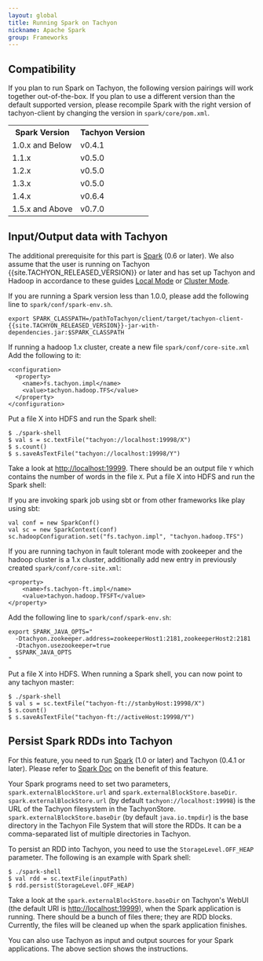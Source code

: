 ```yaml
---
layout: global
title: Running Spark on Tachyon
nickname: Apache Spark
group: Frameworks
---
```


## Compatibility

If you plan to run Spark on Tachyon, the following version pairings will work together
out-of-the-box. If you plan to use a different version than the default supported version, please
recompile Spark with the right version of tachyon-client by changing the version in
`spark/core/pom.xml`.

<table class="table">
<tr><th>Spark Version</th><th>Tachyon Version</th></tr>
<tr>
  <td> 1.0.x and Below </td>
  <td> v0.4.1 </td>
</tr>
<tr>
  <td> 1.1.x </td>
  <td> v0.5.0 </td>
</tr>
<tr>
  <td> 1.2.x </td>
  <td> v0.5.0 </td>
</tr>
<tr>
  <td> 1.3.x </td>
  <td> v0.5.0 </td>
</tr>
<tr>
  <td> 1.4.x </td>
  <td> v0.6.4 </td>
</tr>
<tr>
  <td> 1.5.x and Above </td>
  <td> v0.7.0 </td>
</tr>
</table>

## Input/Output data with Tachyon

The additional prerequisite for this part is [Spark](http://spark-project.org/docs/latest/) (0.6 or
later). We also assume that the user is running on Tachyon {{site.TACHYON_RELEASED_VERSION}} or
later and has set up Tachyon and Hadoop in accordance to these guides
[Local Mode](Running-Tachyon-Locally.html) or [Cluster Mode](Running-Tachyon-on-a-Cluster.html).

If you are running a Spark version less than 1.0.0, please add the following line to
`spark/conf/spark-env.sh`.

    export SPARK_CLASSPATH=/pathToTachyon/client/target/tachyon-client-{{site.TACHYON_RELEASED_VERSION}}-jar-with-dependencies.jar:$SPARK_CLASSPATH

If running a hadoop 1.x cluster, create a new file `spark/conf/core-site.xml` Add the following to it:

    <configuration>
      <property>
        <name>fs.tachyon.impl</name>
        <value>tachyon.hadoop.TFS</value>
      </property>
    </configuration>

Put a file X into HDFS and run the Spark shell:

    $ ./spark-shell
    $ val s = sc.textFile("tachyon://localhost:19998/X")
    $ s.count()
    $ s.saveAsTextFile("tachyon://localhost:19998/Y")

Take a look at [http://localhost:19999](http://localhost:19999). There should be an output file
`Y` which contains the number of words in the file `X`.
Put a file X into HDFS and run the Spark shell:

If you are invoking spark job using sbt or from other frameworks like play using sbt:

    val conf = new SparkConf()
    val sc = new SparkContext(conf)
    sc.hadoopConfiguration.set("fs.tachyon.impl", "tachyon.hadoop.TFS")


If you are running tachyon in fault tolerant mode with zookeeper and the hadoop cluster is a 1.x cluster,
additionally add new entry in previously created `spark/conf/core-site.xml`:

    <property>
        <name>fs.tachyon-ft.impl</name>
        <value>tachyon.hadoop.TFSFT</value>
    </property>

Add the following line to `spark/conf/spark-env.sh`:

    export SPARK_JAVA_OPTS="
      -Dtachyon.zookeeper.address=zookeeperHost1:2181,zookeeperHost2:2181
      -Dtachyon.usezookeeper=true
      $SPARK_JAVA_OPTS
    "

Put a file X into HDFS. When running a Spark shell, you can now point to any tachyon master:

    $ ./spark-shell
    $ val s = sc.textFile("tachyon-ft://stanbyHost:19998/X")
    $ s.count()
    $ s.saveAsTextFile("tachyon-ft://activeHost:19998/Y")

## Persist Spark RDDs into Tachyon

For this feature, you need to run [Spark](http://spark-project.org/) (1.0 or
later) and Tachyon (0.4.1 or later).  Please refer to
[Spark Doc](http://spark.apache.org/docs/latest/programming-guide.html) on the benefit of this
feature.

Your Spark programs need to set two parameters, `spark.externalBlockStore.url` and
`spark.externalBlockStore.baseDir`. `spark.externalBlockStore.url` (by default `tachyon://localhost:19998`) is
the URL of the Tachyon filesystem in the TachyonStore. `spark.externalBlockStore.baseDir` (by default
`java.io.tmpdir`) is the base directory in the Tachyon File System that will store the RDDs. It can
be a comma-separated list of multiple directories in Tachyon.

To persist an RDD into Tachyon, you need to use the `StorageLevel.OFF_HEAP` parameter. The following
is an example with Spark shell:

    $ ./spark-shell
    $ val rdd = sc.textFile(inputPath)
    $ rdd.persist(StorageLevel.OFF_HEAP)

Take a look at the `spark.externalBlockStore.baseDir` on Tachyon's WebUI (the default URI is
[http://localhost:19999](http://localhost:19999)), when the Spark application is running. There
should be a bunch of files there; they are RDD blocks. Currently, the files will be cleaned up when
the spark application finishes.

You can also use Tachyon as input and output sources for your Spark applications. The above section
shows the instructions.

